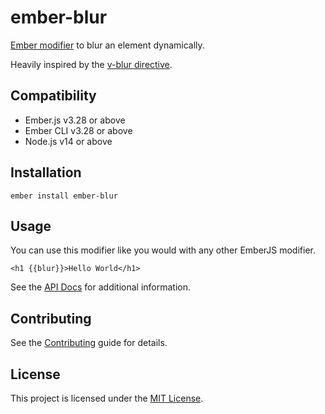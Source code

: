 # ember-blur

[Ember modifier](https://github.com/ember-modifier/ember-modifier) to blur an element dynamically.

Heavily inspired by the [v-blur directive](https://github.com/ndelvalle/v-blur).

## Compatibility

- Ember.js v3.28 or above
- Ember CLI v3.28 or above
- Node.js v14 or above

## Installation

```
ember install ember-blur
```

## Usage

You can use this modifier like you would with any other EmberJS modifier.

```
<h1 {{blur}}>Hello World</h1>
```

See the [API Docs](https://ember-blur.netlify.app) for additional information.

## Contributing

See the [Contributing](CONTRIBUTING.md) guide for details.

## License

This project is licensed under the [MIT License](LICENSE.md).
